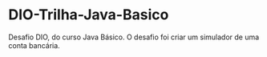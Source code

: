 # DIO-Trilha-Java-Basico
Desafio DIO, do curso Java Básico. 
O desafio foi criar um simulador de uma conta bancária.
